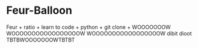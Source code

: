 # Feur-Balloon
Feur + ratio + learn to code + python + git clone + WOOOOOOOW WOOOOOOOOOOOOOOOOOW WOOOOOOOOOOOOOOOOOW dibit dioot TBTBWOOOOOOOWTBTBT
